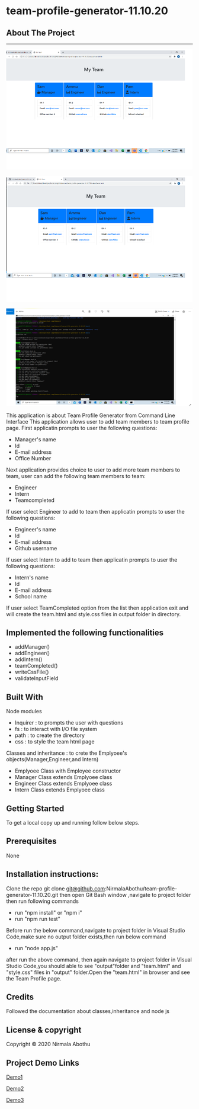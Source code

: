 # team-profile-generator-11.10.20

## About The Project

---

![alt text](Assets/Images/Image1.PNG)

![alt text](Assets/Images/Image2.PNG)

![alt text](Assets/Images/tests.PNG)

This application is about Team Profile Generator from Command Line Interface
This application allows user to add team members to team profile page.
First applicatin prompts to user the following questions:

-    Manager's name
-    Id
-    E-mail address
-    Office Number

Next application provides choice to user to add more team members to team,
user can add the following team members to team:

-    Engineer
-    Intern
-    Teamcompleted

If user select Engineer to add to team then
applicatin prompts to user the following questions:

-    Engineer's name
-    Id
-    E-mail address
-    Github username

If user select Intern to add to team then
applicatin prompts to user the following questions:

-    Intern's name
-    Id
-    E-mail address
-    School name

If user select TeamCompleted option from the list
then application exit and will create the team.html and style.css files
in output folder in directory.

## Implemented the following functionalities

-    addManager()
-    addEngineer()
-    addIntern()
-    teamCompleted()
-    writeCssFile()
-    validateInputField

## Built With

Node modules

-    Inquirer : to prompts the user with questions
-    fs : to interact with I/O file system
-    path : to create the directory
-    css : to style the team html page

Classes and inheritance : to crete the Emplyoee's objects(Manager,Engineer,and Intern)

-    Emplyoee Class with Employee constructor
-    Manager Class extends Emplyoee class
-    Engineer Class extends Emplyoee class
-    Intern Class extends Emplyoee class

## Getting Started

To get a local copy up and running follow below steps.

## Prerequisites

None

## Installation instructions:

Clone the repo git clone git@github.com:NirmalaAbothu/team-profile-generator-11.10.20.git then open Git Bash window ,navigate to project folder then run
following commands

-    run "npm install" or "npm i"
-    run "npm run test"

Before run the below command,navigate to project folder in Visual Studio Code,make sure no output folder exists,then run below command

-    run "node app.js"

after run the above command, then again navigate to project folder in Visual Studio Code,you should able to see "output"folder and "team.html" and "style.css" files in "output" folder.Open the "team.html" in browser and see the Team Profile page.

## Credits

Followed the documentation about classes,inheritance and node js

## License & copyright

Copyright © 2020 Nirmala Abothu

## Project Demo Links

[Demo1](https://drive.google.com/file/d/1hBcaEDT-_XuuYgYySyMhnbGhbmTX0i42/view?usp=sharing)

[Demo2](https://drive.google.com/file/d/1urgaK02xDcrU1MrDxpNfEKZtGRKvBaIo/view?usp=sharing)

[Demo3](https://drive.google.com/file/d/1oW2YMWOI8-x2HQnKcJnojnxs79tWBAMQ/view?usp=sharing)
